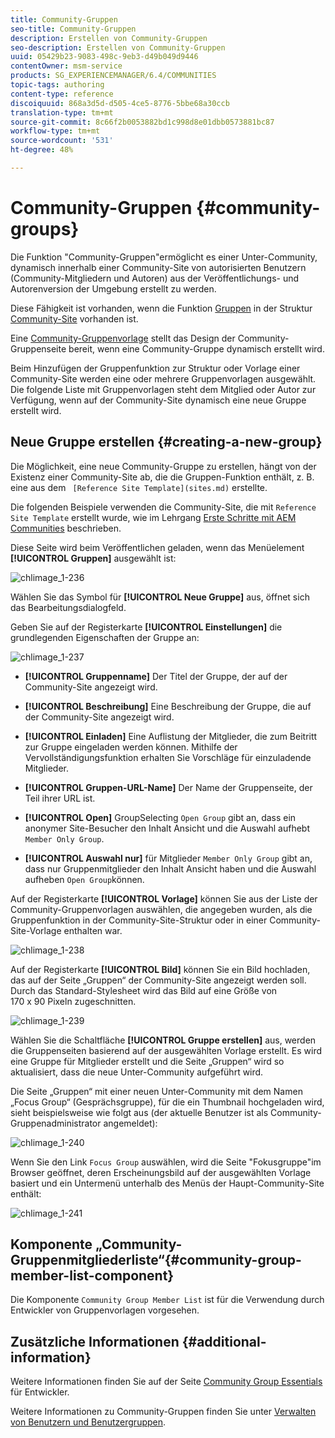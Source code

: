 ```yaml
---
title: Community-Gruppen
seo-title: Community-Gruppen
description: Erstellen von Community-Gruppen
seo-description: Erstellen von Community-Gruppen
uuid: 05429b23-9083-498c-9eb3-d49b049d9446
contentOwner: msm-service
products: SG_EXPERIENCEMANAGER/6.4/COMMUNITIES
topic-tags: authoring
content-type: reference
discoiquuid: 868a3d5d-d505-4ce5-8776-5bbe68a30ccb
translation-type: tm+mt
source-git-commit: 8c66f2b0053882bd1c998d8e01dbb0573881bc87
workflow-type: tm+mt
source-wordcount: '531'
ht-degree: 48%

---
```



# Community-Gruppen {#community-groups}

Die Funktion &quot;Community-Gruppen&quot;ermöglicht es einer Unter-Community, dynamisch innerhalb einer Community-Site von autorisierten Benutzern (Community-Mitgliedern und Autoren) aus der Veröffentlichungs- und Autorenversion der Umgebung erstellt zu werden.

Diese Fähigkeit ist vorhanden, wenn die Funktion [Gruppen](functions.md#groups-function) in der Struktur [Community-Site](sites-console.md) vorhanden ist.

Eine [Community-Gruppenvorlage](tools-groups.md) stellt das Design der Community-Gruppenseite bereit, wenn eine Community-Gruppe dynamisch erstellt wird.

Beim Hinzufügen der Gruppenfunktion zur Struktur oder Vorlage einer Community-Site werden eine oder mehrere Gruppenvorlagen ausgewählt. Die folgende Liste mit Gruppenvorlagen steht dem Mitglied oder Autor zur Verfügung, wenn auf der Community-Site dynamisch eine neue Gruppe erstellt wird.

## Neue Gruppe erstellen {#creating-a-new-group}

Die Möglichkeit, eine neue Community-Gruppe zu erstellen, hängt von der Existenz einer Community-Site ab, die die Gruppen-Funktion enthält, z. B. eine aus dem ` [Reference Site Template](sites.md)` erstellte.

Die folgenden Beispiele verwenden die Community-Site, die mit `Reference Site Template` erstellt wurde, wie im Lehrgang [Erste Schritte mit AEM Communities](getting-started.md) beschrieben.

Diese Seite wird beim Veröffentlichen geladen, wenn das Menüelement **[!UICONTROL Gruppen]** ausgewählt ist:

![chlimage_1-236](assets/chlimage_1-236.png)

Wählen Sie das Symbol für **[!UICONTROL Neue Gruppe]** aus, öffnet sich das Bearbeitungsdialogfeld.

Geben Sie auf der Registerkarte **[!UICONTROL Einstellungen]** die grundlegenden Eigenschaften der Gruppe an:

![chlimage_1-237](assets/chlimage_1-237.png)

* **[!UICONTROL Gruppenname]** Der Titel der Gruppe, der auf der Community-Site angezeigt wird.

* **[!UICONTROL Beschreibung]** Eine Beschreibung der Gruppe, die auf der Community-Site angezeigt wird.

* **[!UICONTROL Einladen]** Eine Auflistung der Mitglieder, die zum Beitritt zur Gruppe eingeladen werden können. Mithilfe der Vervollständigungsfunktion erhalten Sie Vorschläge für einzuladende Mitglieder.

* **[!UICONTROL Gruppen-URL-Name]** Der Name der Gruppenseite, der Teil ihrer URL ist.

* **[!UICONTROL Open]**
GroupSelecting 
`Open Group` gibt an, dass ein anonymer Site-Besucher den Inhalt Ansicht und die Auswahl aufhebt  `Member Only Group`.

* **[!UICONTROL Auswahl nur]**
für Mitglieder 
`Member Only Group` gibt an, dass nur Gruppenmitglieder den Inhalt Ansicht haben und die Auswahl aufheben  `Open Group`können.

Auf der Registerkarte **[!UICONTROL Vorlage]** können Sie aus der Liste der Community-Gruppenvorlagen auswählen, die angegeben wurden, als die Gruppenfunktion in der Community-Site-Struktur oder in einer Community-Site-Vorlage enthalten war.

![chlimage_1-238](assets/chlimage_1-238.png)

Auf der Registerkarte **[!UICONTROL Bild]** können Sie ein Bild hochladen, das auf der Seite „Gruppen“ der Community-Site angezeigt werden soll. Durch das Standard-Stylesheet wird das Bild auf eine Größe von 170 x 90 Pixeln zugeschnitten.

![chlimage_1-239](assets/chlimage_1-239.png)

Wählen Sie die Schaltfläche **[!UICONTROL Gruppe erstellen]** aus, werden die Gruppenseiten basierend auf der ausgewählten Vorlage erstellt. Es wird eine Gruppe für Mitglieder erstellt und die Seite „Gruppen“ wird so aktualisiert, dass die neue Unter-Community aufgeführt wird.

Die Seite „Gruppen“ mit einer neuen Unter-Community mit dem Namen „Focus Group“ (Gesprächsgruppe), für die ein Thumbnail hochgeladen wird, sieht beispielsweise wie folgt aus (der aktuelle Benutzer ist als Community-Gruppenadministrator angemeldet):

![chlimage_1-240](assets/chlimage_1-240.png)

Wenn Sie den Link `Focus Group` auswählen, wird die Seite &quot;Fokusgruppe&quot;im Browser geöffnet, deren Erscheinungsbild auf der ausgewählten Vorlage basiert und ein Untermenü unterhalb des Menüs der Haupt-Community-Site enthält:

![chlimage_1-241](assets/chlimage_1-241.png)

## Komponente „Community-Gruppenmitgliederliste“{#community-group-member-list-component}

Die Komponente `Community Group Member List` ist für die Verwendung durch Entwickler von Gruppenvorlagen vorgesehen.

## Zusätzliche Informationen {#additional-information}

Weitere Informationen finden Sie auf der Seite [Community Group Essentials](essentials-groups.md) für Entwickler.

Weitere Informationen zu Community-Gruppen finden Sie unter [Verwalten von Benutzern und Benutzergruppen](users.md).
